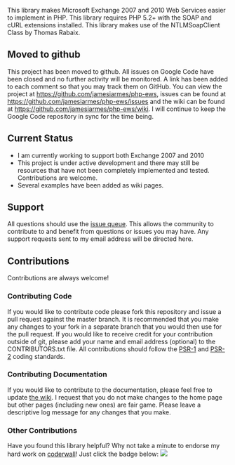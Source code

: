 This library makes Microsoft Exchange 2007 and 2010 Web Services easier to implement in PHP. This library requires PHP 5.2+ with the SOAP and cURL extensions installed. This library makes use of the NTLMSoapClient Class by Thomas Rabaix.

## Moved to github ##
This project has been moved to github. All issues on Google Code have been closed and no further activity will be monitored. A link has been added to each comment so that you may track them on GitHub. You can view the project at https://github.com/jamesiarmes/php-ews, issues can be found at https://github.com/jamesiarmes/php-ews/issues and the wiki can be found at https://github.com/jamesiarmes/php-ews/wiki. I will continue to keep the Google Code repository in sync for the time being.

## Current Status ##
  * I am currently working to support both Exchange 2007 and 2010
  * This project is under active development and there may still be resources that have not been completely implemented and tested. Contributions are welcome.
  * Several examples have been added as wiki pages.

## Support ##
All questions should use the [issue queue](https://github.com/jamesiarmes/php-ews/issues). This allows the community to contribute to and benefit from questions or issues you may have. Any support requests sent to my email address will be directed here.

## Contributions ##
Contributions are always welcome!

### Contributing Code ###
If you would like to contribute code please fork this repository and issue a pull request against the master branch. It is recommended that you make any changes to your fork in a separate branch that you would then use for the pull request. If you would like to receive credit for your contribution outside of git, please add your name and email address (optional) to the CONTRIBUTORS.txt file. All contributions should follow the [PSR-1](https://github.com/php-fig/fig-standards/blob/master/accepted/PSR-1-basic-coding-standard.md) and [PSR-2](https://github.com/php-fig/fig-standards/blob/master/accepted/PSR-2-coding-style-guide.md) coding standards.

### Contributing Documentation ###
If you would like to contribute to the documentation, please feel free to update [the wiki](https://github.com/jamesiarmes/php-ews/wiki). I request that you do not make changes to the home page but other pages (including new ones) are fair game. Please leave a descriptive log message for any changes that you make.

### Other Contributions ###
Have you found this library helpful? Why not take a minute to endorse my hard work on [coderwall](http://coderwall.com)! Just click the badge below:
[![](http://api.coderwall.com/jamesiarmes/endorsecount.png)](http://coderwall.com/jamesiarmes)